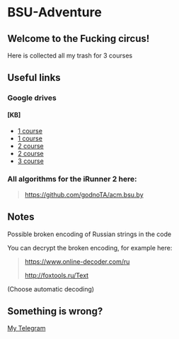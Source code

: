 # BSU-Adventure

## Welcome to the Fucking circus!
Here is collected all my trash for 3 courses

## Useful links
### Google drives 

#### [KB]
- [1 course](https://drive.google.com/drive/folders/12zLH7I0jCuPHJ4icugnn8BuhVZSjVt2x?usp=sharing)
- [1 course](https://drive.google.com/drive/folders/0B63RZiVI0-Jlb0liS1lLZEFpdkk?resourcekey=0-yFgujwkFQqFjEFqMcXRrHQ&usp=sharing)
- [2 course](https://drive.google.com/drive/folders/1h27zFmiSBPVPd8qRZV8HZpKnLfgltWJ2?usp=sharing)
- [2 course](https://drive.google.com/drive/folders/12n2nGyUDuuAvVLrEbBGHeG5Ajl3WR4sQ?usp=sharing)
- [3 course](https://drive.google.com/drive/folders/1wG53XCKZFGAzvsV5AFlJROH9JlInzlUP?usp=sharing)

### All algorithms for the iRunner 2 here:
>https://github.com/godnoTA/acm.bsu.by

## Notes
Possible broken encoding of Russian strings in the code

You can decrypt the broken encoding, for example here:

>https://www.online-decoder.com/ru
>
>http://foxtools.ru/Text
>
(Choose automatic decoding)

## Something is wrong?
[My Telegram](https://t.me/Dy_Lord)
